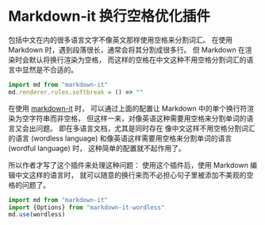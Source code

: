 # Markdown-it 换行空格优化插件

包括中文在内的很多语言文字不像英文那样使用空格来分割词汇。
在使用 Markdown 时，遇到段落很长，通常会将其分割成很多行。
但 Markdown 在渲染时会默认将换行渲染为空格，
而这样的空格在中文这种不用空格分割词汇的语言中显然是不合适的。

```ts
import md from "markdown-it"
md.renderer.rules.softbreak = () => ""
```

在使用 [markdown-it](https://markdown-it.github.io) 时，
可以通过上面的配置让 Markdown 中的单个换行符渲染为空字符串而非空格，
但这样一来，对像英语这种需要用空格来分割单词的语言又会出问题。
即在多语言文档，尤其是同时存在
像中文这样不用空格分割词汇的语言 (wordless language)
和像英语这样需要用空格来分割单词的语言 (wordful language) 时，
这种简单的配置就不起作用了。

所以作者才写了这个插件来处理这种问题：
使用这个插件后，使用 Markdown 编辑中文这样的语言时，
就可以随意的换行来而不必担心句子里被添加不美观的空格的问题了。

```ts
import md from "markdown-it"
import {Options} from "markdown-it-wordless"
md.use(wordless)
```

